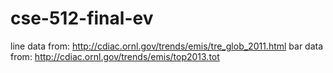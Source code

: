 # cse-512-final-ev


line data from: http://cdiac.ornl.gov/trends/emis/tre_glob_2011.html
bar data from: http://cdiac.ornl.gov/trends/emis/top2013.tot